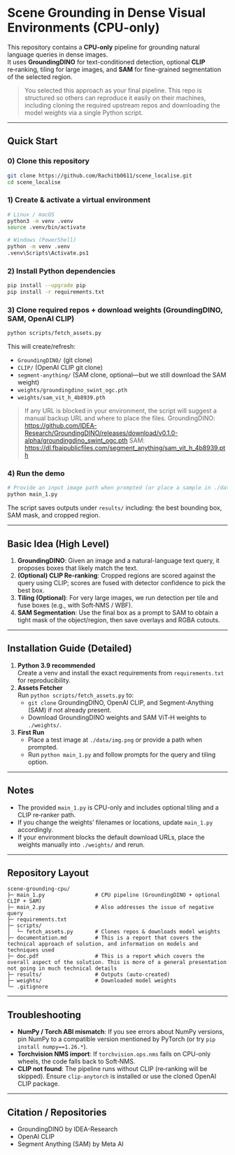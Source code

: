 # Scene Grounding in Dense Visual Environments (CPU-only)

This repository contains a **CPU-only** pipeline for grounding natural language queries in dense images.  
It uses **GroundingDINO** for text-conditioned detection, optional **CLIP** re‑ranking, tiling for large images, and **SAM** for fine-grained segmentation of the selected region.

> You selected this approach as your final pipeline. This repo is structured so others can reproduce it easily on their machines, including cloning the required upstream repos and downloading the model weights via a single Python script.

---

## Quick Start

### 0) Clone this repository
```bash
git clone https://github.com/Rachitb0611/scene_localise.git
cd scene_localise
```

### 1) Create & activate a virtual environment
```bash
# Linux / macOS
python3 -m venv .venv
source .venv/bin/activate

# Windows (PowerShell)
python -m venv .venv
.venv\Scripts\Activate.ps1
```

### 2) Install Python dependencies
```bash
pip install --upgrade pip
pip install -r requirements.txt
```

### 3) Clone required repos + download weights (GroundingDINO, SAM, OpenAI CLIP)
```bash
python scripts/fetch_assets.py
```
This will create/refresh:
- `GroundingDINO/` (git clone)
- `CLIP/` (OpenAI CLIP git clone)
- `segment-anything/` (SAM clone, optional—but we still download the SAM weight)
- `weights/groundingdino_swint_ogc.pth`
- `weights/sam_vit_h_4b8939.pth`

> If any URL is blocked in your environment, the script will suggest a manual backup URL and where to place the files.
> GroundingDINO: https://github.com/IDEA-Research/GroundingDINO/releases/download/v0.1.0-alpha/groundingdino_swint_ogc.pth
> SAM: https://dl.fbaipublicfiles.com/segment_anything/sam_vit_h_4b8939.pth

### 4) Run the demo
```bash
# Provide an input image path when prompted (or place a sample in ./data/img.png)
python main_1.py
```
The script saves outputs under `results/` including: the best bounding box, SAM mask, and cropped region.

---

## Basic Idea (High Level)

1. **GroundingDINO**: Given an image and a natural-language text query, it proposes boxes that likely match the text.
2. **(Optional) CLIP Re-ranking**: Cropped regions are scored against the query using CLIP; scores are fused with detector confidence to pick the best box.
3. **Tiling (Optional)**: For very large images, we run detection per tile and fuse boxes (e.g., with Soft‑NMS / WBF).
4. **SAM Segmentation**: Use the final box as a prompt to SAM to obtain a tight mask of the object/region, then save overlays and RGBA cutouts.

---

## Installation Guide (Detailed)

1. **Python 3.9 recommended**  
   Create a venv and install the exact requirements from `requirements.txt` for reproducibility.
2. **Assets Fetcher**  
   Run `python scripts/fetch_assets.py` to:
   - `git clone` GroundingDINO, OpenAI CLIP, and Segment-Anything (SAM) if not already present.
   - Download GroundingDINO weights and SAM ViT‑H weights to `./weights/`.
3. **First Run**  
   - Place a test image at `./data/img.png` or provide a path when prompted.
   - Run `python main_1.py` and follow prompts for the query and tiling option.

---

## Notes

- The provided `main_1.py` is CPU-only and includes optional tiling and a CLIP re‑ranker path.  
- If you change the weights’ filenames or locations, update `main_1.py` accordingly.
- If your environment blocks the default download URLs, place the weights manually into `./weights/` and rerun.

---

## Repository Layout

```
scene-grounding-cpu/
├─ main_1.py                # CPU pipeline (GroundingDINO + optional CLIP + SAM)
├─ main_2.py                # Also addresses the issue of negative query
├─ requirements.txt
├─ scripts/
│  └─ fetch_assets.py       # Clones repos & downloads model weights
├─ documentation.md         # This is a report that covers the technical approach of solution, and information on models and techniques used 
├─ doc.pdf                  # This is a report which covers the overall aspect of the solution. This is more of a general presentation not going in much technical details
├─ results/                 # Outputs (auto-created)
├─ weights/                 # Downloaded model weights
└─ .gitignore
```

---

## Troubleshooting

- **NumPy / Torch ABI mismatch**: If you see errors about NumPy versions, pin NumPy to a compatible version mentioned by PyTorch (or try `pip install numpy==1.26.*`).  
- **Torchvision NMS import**: If `torchvision.ops.nms` fails on CPU-only wheels, the code falls back to Soft‑NMS.  
- **CLIP not found**: The pipeline runs without CLIP (re‑ranking will be skipped). Ensure `clip-anytorch` is installed or use the cloned OpenAI CLIP package.

---

## Citation / Repositories

- GroundingDINO by IDEA-Research
- OpenAI CLIP
- Segment Anything (SAM) by Meta AI
